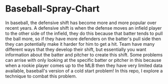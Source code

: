 # Baseball-Spray-Chart
In baseball, the defensive shift has become more and more popular over recent years. A defensive shift is when the defense moves an infield player to the other side of the infield, they do this because that batter tends to pull the ball more, so if they have more defenders on the batter's pull side then they can potentially make it harder for him to get a hit. Team have many different ways that they develop their shift, but essentially you want information about the batter and pitcher to create this shift. Some problems can arrise with only looking at the specific batter or pitcher in this because when a rookie player comes up to the MLB then they have very limited data available, baseball's version of a cold start problem! In this repo, I explore a technique to combat this problem.  
